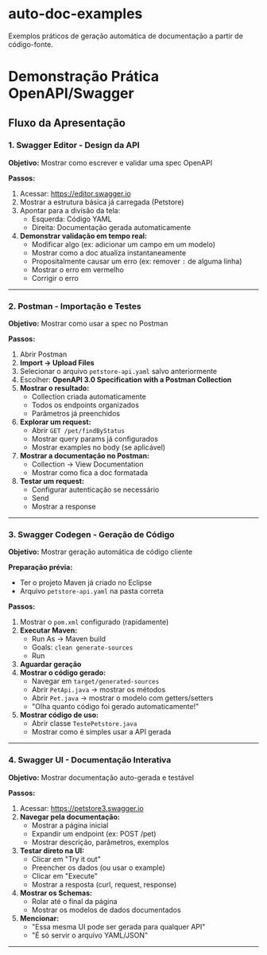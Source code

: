 # auto-doc-examples
Exemplos práticos de geração automática de documentação a partir de código-fonte.

# Demonstração Prática OpenAPI/Swagger

## Fluxo da Apresentação

### 1. Swagger Editor - Design da API
**Objetivo:** Mostrar como escrever e validar uma spec OpenAPI

**Passos:**
1. Acessar: https://editor.swagger.io
2. Mostrar a estrutura básica já carregada (Petstore)
3. Apontar para a divisão da tela:
   - Esquerda: Código YAML
   - Direita: Documentação gerada automaticamente
4. **Demonstrar validação em tempo real:**
   - Modificar algo (ex: adicionar um campo em um modelo)
   - Mostrar como a doc atualiza instantaneamente
   - Propositalmente causar um erro (ex: remover `:` de alguma linha)
   - Mostrar o erro em vermelho
   - Corrigir o erro
---

### 2. Postman - Importação e Testes
**Objetivo:** Mostrar como usar a spec no Postman

**Passos:**
1. Abrir Postman
2. **Import → Upload Files**
3. Selecionar o arquivo `petstore-api.yaml` salvo anteriormente
4. Escolher: **OpenAPI 3.0 Specification with a Postman Collection**
5. **Mostrar o resultado:**
   - Collection criada automaticamente
   - Todos os endpoints organizados
   - Parâmetros já preenchidos
6. **Explorar um request:**
   - Abrir `GET /pet/findByStatus`
   - Mostrar query params já configurados
   - Mostrar examples no body (se aplicável)
7. **Mostrar a documentação no Postman:**
   - Collection → View Documentation
   - Mostrar como fica a doc formatada
8. **Testar um request:**
   - Configurar autenticação se necessário
   - Send
   - Mostrar a response

---

### 3. Swagger Codegen - Geração de Código
**Objetivo:** Mostrar geração automática de código cliente

**Preparação prévia:**
- Ter o projeto Maven já criado no Eclipse
- Arquivo `petstore-api.yaml` na pasta correta

**Passos:**
1. Mostrar o `pom.xml` configurado (rapidamente)
2. **Executar Maven:**
   - Run As → Maven build
   - Goals: `clean generate-sources`
   - Run
3. **Aguardar geração**
4. **Mostrar o código gerado:**
   - Navegar em `target/generated-sources`
   - Abrir `PetApi.java` → mostrar os métodos
   - Abrir `Pet.java` → mostrar o modelo com getters/setters
   - "Olha quanto código foi gerado automaticamente!"
5. **Mostrar código de uso:**
   - Abrir classe `TestePetstore.java`
   - Mostrar como é simples usar a API gerada

---

### 4. Swagger UI - Documentação Interativa
**Objetivo:** Mostrar documentação auto-gerada e testável

**Passos:**
1. Acessar: https://petstore3.swagger.io
2. **Navegar pela documentação:**
   - Mostrar a página inicial
   - Expandir um endpoint (ex: POST /pet)
   - Mostrar descrição, parâmetros, exemplos
3. **Testar direto na UI:**
   - Clicar em "Try it out"
   - Preencher os dados (ou usar o example)
   - Clicar em "Execute"
   - Mostrar a resposta (curl, request, response)
4. **Mostrar os Schemas:**
   - Rolar até o final da página
   - Mostrar os modelos de dados documentados
5. **Mencionar:**
   - "Essa mesma UI pode ser gerada para qualquer API"
   - "É só servir o arquivo YAML/JSON"

---
